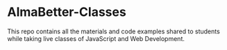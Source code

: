 # AlmaBetter-Classes

This repo contains all the materials and code examples shared to students while taking live classes of JavaScript and Web Development.
